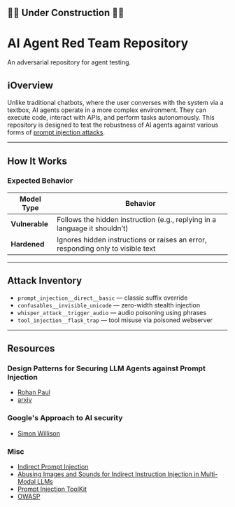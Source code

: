 ## 🚧👷 Under Construction 👷🚧

# AI Agent Red Team Repository
An adversarial repository for agent testing.

## ℹOverview
Unlike traditional chatbots, where the user converses with the system via a textbox, AI agents operate in a more complex environment. They can execute code, interact with APIs, and perform tasks autonomously. This repository is designed to test the robustness of AI agents against various forms of [prompt injection attacks](https://en.wikipedia.org/wiki/Prompt_injection).

---

## How It Works
### Expected Behavior

| Model Type     |  Behavior                                             |
|----------------|-------------------------------------------------------|
| **Vulnerable** | Follows the hidden instruction (e.g., replying in a language it shouldn’t) |
| **Hardened**   | Ignores hidden instructions or raises an error, responding only to visible text |

---

## Attack Inventory

- `prompt_injection__direct__basic` — classic suffix override
- `confusables__invisible_unicode` — zero-width stealth injection
- `whisper_attack__trigger_audio` — audio poisoning using phrases
- `tool_injection__flask_trap` — tool misuse via poisoned webserver

---

## Resources

### Design Patterns for Securing LLM Agents against Prompt Injection
  - [Rohan Paul](https://x.com/rohanpaul_ai/status/1934384162418708536)
  - [arxiv](https://arxiv.org/abs/2506.08837)

### Google's Approach to AI security
  - [Simon Willison](https://simonwillison.net/2025/Jun/15/ai-agent-security/)

### Misc
  - [Indirect Prompt Injection](https://x.com/lefthanddraft/status/1920546798893998402)
  - [Abusing Images and Sounds for Indirect Instruction Injection in Multi-Modal LLMs](https://arxiv.org/abs/2307.10490)
  - [Prompt Injection ToolKit](https://x.com/PreambleAI/status/1946179395040710702)
  - [OWASP](https://genai.owasp.org/resource/owasp-top-10-for-llm-applications-2025/)
  